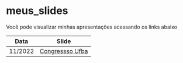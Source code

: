 # meus_slides
Você pode visualizar minhas apresentações acessando os links abaixo

| Data  | Slide |
| ----- | ------------- |
| 11/2022  | [Congressso Ufba](https://btrzleal.github.io/#1) |
